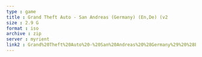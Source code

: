 ```yaml
---
type : game
title : Grand Theft Auto - San Andreas (Germany) (En,De) (v2
size : 2.9 G
format : iso
archive : zip
server : myrient
link2 : Grand%20Theft%20Auto%20-%20San%20Andreas%20%28Germany%29%20%28En%2CDe%29%20%28v2.01%29
---
```

